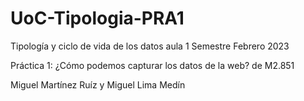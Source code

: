# UoC-Tipologia-PRA1
Tipología y ciclo de vida de los datos aula 1
Semestre Febrero 2023

Práctica 1: ¿Cómo podemos capturar los datos de la web? de M2.851

Miguel Martínez Ruíz y Miguel Lima Medín
